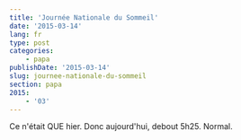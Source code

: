 ```yaml
---
title: 'Journée Nationale du Sommeil'
date: '2015-03-14'
lang: fr
type: post
categories:
    - papa
publishDate: '2015-03-14'
slug: journee-nationale-du-sommeil
section: papa
2015:
    - '03'
---
```


Ce n'était QUE hier. Donc aujourd'hui, debout 5h25. Normal.
